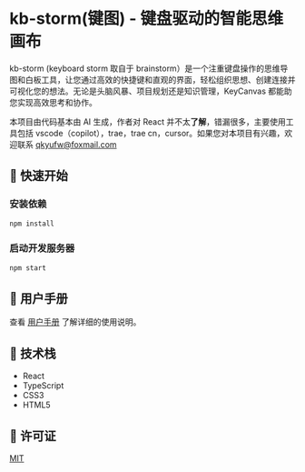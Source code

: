 # kb-storm(键图) - 键盘驱动的智能思维画布

kb-storm (keyboard storm 取自于 brainstorm）是一个注重键盘操作的思维导图和白板工具，让您通过高效的快捷键和直观的界面，轻松组织思想、创建连接并可视化您的想法。无论是头脑风暴、项目规划还是知识管理，KeyCanvas 都能助您实现高效思考和协作。

本项目由代码基本由 AI 生成，作者对 React 并不太**了解**，错漏很多，主要使用工具包括 vscode（copilot），trae，trae cn，cursor。如果您对本项目有兴趣，欢迎联系 qkyufw@foxmail.com

## 🚀 快速开始

### 安装依赖

```bash
npm install
```

### 启动开发服务器

```bash
npm start
```

## 📖 用户手册

查看 [用户手册](./MANUAL.md) 了解详细的使用说明。

## 🔧 技术栈

- React
- TypeScript
- CSS3
- HTML5

## 📄 许可证

[MIT](./LICENSE)
